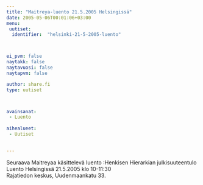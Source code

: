 ```yaml
---
title: "Maitreya-luento 21.5.2005 Helsingissä"
date: 2005-05-06T00:01:06+03:00
menu:
 uutiset:
  identifier:  "helsinki-21-5-2005-luento"



ei_pvm: false
naytakk: false
naytavuosi: false
naytapvm: false

author: share.fi
type: uutiset



avainsanat:
 - Luento
 
aihealueet:
 - Uutiset
 

---
```

<p>Seuraava Maitreyaa käsittelevä luento :Henkisen Hierarkian julkisuuteentulo<br />
Luento  Helsingissä  21.5.2005  klo  10-11:30<br />
Rajatiedon   keskus,   Uudenmaankatu   33.</p>
